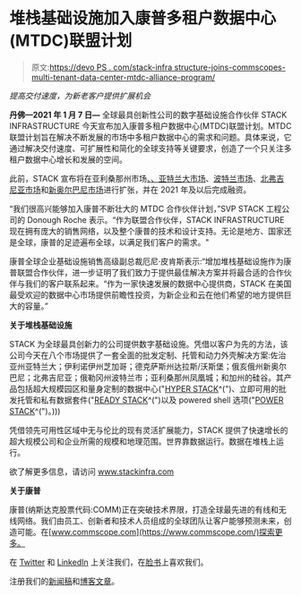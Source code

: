 # 堆栈基础设施加入康普多租户数据中心(MTDC)联盟计划

> 原文:[https://devo PS . com/stack-infra structure-joins-commscopes-multi-tenant-data-center-mtdc-alliance-program/](https://devops.com/stack-infrastructure-joins-commscopes-multi-tenant-data-center-mtdc-alliance-program/)

*提高交付速度，为新老客户提供扩展机会*

**丹佛—2021 年 1 月 7 日—** 全球最具创新性公司的数字基础设施合作伙伴 STACK INFRASTRUCTURE 今天宣布加入康普多租户数据中心(MTDC)联盟计划。MTDC 联盟计划旨在解决不断发展的市场中多租户数据中心的需求和问题。具体来说，它通过解决交付速度、可扩展性和简化的全球支持等关键要求，创造了一个只关注多租户数据中心增长和发展的空间。

此前，STACK 宣布将在亚利桑那州市场[、](https://www.stackinfra.com/category/press-release/)[、亚特兰大市场](https://www.stackinfra.com/category/press-release/)、[波特兰市场](https://www.stackinfra.com/category/press-release/)、[北弗吉尼亚市场](https://www.stackinfra.com/markets/northern-virginia/)和[新奥尔巴尼市场](https://www.stackinfra.com/markets/new-albany/)进行扩张，并在 2021 年及以后完成融资。

“我们很高兴能够加入康普不断壮大的 MTDC 合作伙伴计划，”SVP STACK 工程公司的 Donough Roche 表示。“作为联盟合作伙伴，STACK INFRASTRUCTURE 现在拥有庞大的销售网络，以及整个康普的技术和设计支持。无论是地方、国家还是全球，康普的足迹遍布全球，以满足我们客户的需求。"

康普全球企业基础设施销售高级副总裁厄尼·皮肯斯表示:“增加堆栈基础设施作为康普联盟合作伙伴，进一步证明了我们致力于提供最佳解决方案并将最合适的合作伙伴与我们的客户联系起来。“作为一家快速发展的数据中心提供商，STACK 在美国最受欢迎的数据中心市场提供前瞻性投资，为新企业和云在他们希望的地方提供巨大的容量。”

**关于堆栈基础设施**

STACK 为全球最具创新力的公司提供数字基础设施。凭借以客户为先的方法，该公司今天在八个市场提供了一套全面的批发定制、托管和动力外壳解决方案:佐治亚州亚特兰大；伊利诺伊州芝加哥；德克萨斯州达拉斯/沃斯堡；俄亥俄州新奥尔巴尼；北弗吉尼亚；俄勒冈州波特兰市；亚利桑那州凤凰城；和加州的硅谷。其产品包括超大规模园区和量身定制的数据中心("[HYPER STACK](https://www.stackinfra.com/solutions/#hyperstack)^(")、立即可用的批发托管和私有数据套件("[READY STACK](https://www.stackinfra.com/solutions/#readystack)^(")以及 powered shell 选项("[POWER STACK](https://www.stackinfra.com/solutions/#powerstack)^(")。)))

凭借领先可用性区域中无与伦比的现有灵活扩展能力，STACK 提供了快速增长的超大规模公司和企业所需的规模和地理范围。世界靠数据运行。数据在堆栈上运行。

欲了解更多信息，请访问 www.stackinfra.com

**关于康普**

康普(纳斯达克股票代码:COMM)正在突破技术界限，打造全球最先进的有线和无线网络。我们由员工、创新者和技术人员组成的全球团队让客户能够预测未来，创造可能。在[www.commscope.com](https://www.commscope.com/)探索更多。

在 [Twitter](https://twitter.com/CommScope?utm_source=google&utm_medium=newscenter&utm_campaign=pressrelease) 和 [LinkedIn](https://www.linkedin.com/company/commscope?utm_source=google&utm_medium=newscenter&utm_campaign=pressrelease) 上关注我们，在[脸书](https://www.facebook.com/commscope?utm_source=google&utm_medium=newscenter&utm_campaign=pressrelease)上喜欢我们。

注册我们的[新闻稿](https://www.commscope.com/subscribe-press-releases/?utm_medium=social&utm_source=press+release&utm_campaign=global-oc-pr-subscription-link)和[博客文章](https://www.commscope.com/subscribe-blog/?utm_medium=social&utm_source=press+release&utm_campaign=global-oc-blog-subscription-link)。
